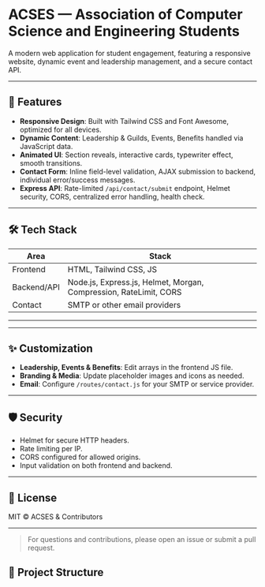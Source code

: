 # ACSES — Association of Computer Science and Engineering Students

A modern web application for student engagement, featuring a responsive website, dynamic event and leadership management, and a secure contact API.

---

## 🚀 Features

- **Responsive Design**: Built with Tailwind CSS and Font Awesome, optimized for all devices.
- **Dynamic Content**: Leadership & Guilds, Events, Benefits handled via JavaScript data.
- **Animated UI**: Section reveals, interactive cards, typewriter effect, smooth transitions.
- **Contact Form**: Inline field-level validation, AJAX submission to backend, individual error/success messages.
- **Express API**: Rate-limited `/api/contact/submit` endpoint, Helmet security, CORS, centralized error handling, health check.

---

## 🛠 Tech Stack

| Area        | Stack                        |
|-------------|------------------------------|
| Frontend    | HTML, Tailwind CSS, JS   |
| Backend/API | Node.js, Express.js, Helmet, Morgan, Compression, RateLimit, CORS |
| Contact     | SMTP or other email providers|

---
---

## ✨ Customization

- **Leadership, Events & Benefits**: Edit arrays in the frontend JS file.
- **Branding & Media**: Update placeholder images and icons as needed.
- **Email**: Configure `/routes/contact.js` for your SMTP or service provider.

---

## 🛡 Security

- Helmet for secure HTTP headers.
- Rate limiting per IP.
- CORS configured for allowed origins.
- Input validation on both frontend and backend.

---

## 📄 License

MIT © ACSES & Contributors

---

> For questions and contributions, please open an issue or submit a pull request.

## 📁 Project Structure

